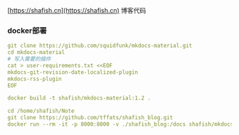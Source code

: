 [https://shafish.cn](https://shafish.cn) 博客代码

### docker部署
``` yml
git clone https://github.com/squidfunk/mkdocs-material.git
cd mkdocs-material
# 写入需要的插件
cat > user-requirements.txt <<EOF
mkdocs-git-revision-date-localized-plugin
mkdocs-rss-plugin
EOF

docker build -t shafish/mkdocs-material:1.2 .

cd /home/shafish/Note
git clone https://github.com/tffats/shafish_blog.git
docker run --rm -it -p 8000:8000 -v ./shafish_blog:/docs shafish/mkdocs-material:1.2
```
